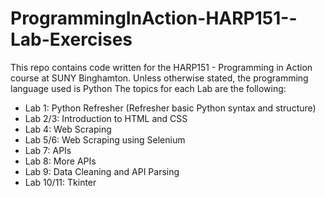 # ProgrammingInAction-HARP151--Lab-Exercises

This repo contains code written for the HARP151 - Programming in Action course at SUNY Binghamton. Unless otherwise stated, the programming language used is Python 
The topics for each Lab are the following:
- Lab 1: Python Refresher (Refresher basic Python syntax and structure)
- Lab 2/3: Introduction to HTML and CSS
- Lab 4: Web Scraping
- Lab 5/6: Web Scraping using Selenium
- Lab 7: APIs
- Lab 8: More APIs
- Lab 9: Data Cleaning and API Parsing
- Lab 10/11: Tkinter
